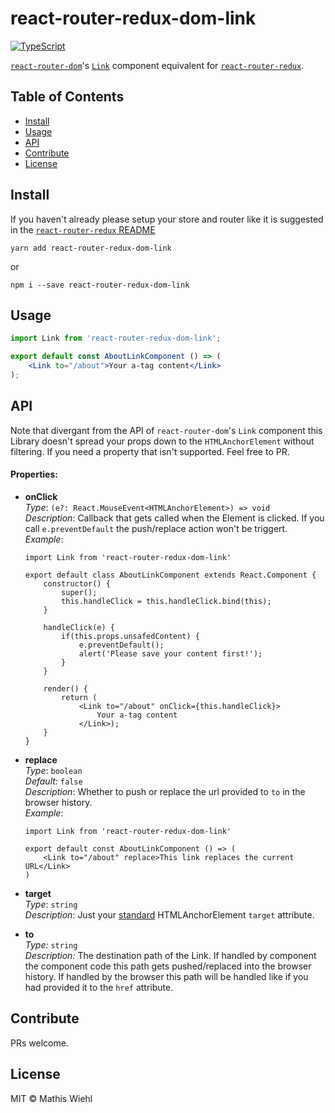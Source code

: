 # react-router-redux-dom-link
[![TypeScript][typescript-badge]][typescript]

[`react-router-dom`](https://github.com/ReactTraining/react-router/tree/master/packages/react-router-dom)&#39;s
[`Link`](https://github.com/ReactTraining/react-router/blob/master/packages/react-router-dom/modules/Link.js)
component equivalent for [`react-router-redux`](https://github.com/ReactTraining/react-router/tree/master/packages/react-router-redux). 

## Table of Contents

- [Install](#install)
- [Usage](#usage)
- [API](#api)
- [Contribute](#contribute)
- [License](#license)

## Install

If you haven't already please setup your store and router like it is suggested in the
[`react-router-redux` README](https://github.com/ReactTraining/react-router/blob/master/packages/react-router-redux/README.md)

```
yarn add react-router-redux-dom-link
```

or

```
npm i --save react-router-redux-dom-link
```

## Usage

```jsx
import Link from 'react-router-redux-dom-link';

export default const AboutLinkComponent () => (
    <Link to="/about">Your a-tag content</Link>
);
```

## API

Note that divergant from the API of `react-router-dom`'s `Link` component this
Library doesn't spread your props down to the `HTMLAnchorElement` without
filtering. If you need a property that isn't supported. Feel free to PR.

#### Properties:
* **onClick**  
    *Type*:         `(e?: React.MouseEvent<HTMLAnchorElement>) => void`  
    *Description*:  Callback that gets called when the Element is clicked. If
                    you call `e.preventDefault` the push/replace action won't
                    be triggert.  
    *Example*:  
    ```JSX
    import Link from 'react-router-redux-dom-link'

    export default class AboutLinkComponent extends React.Component {
        constructor() {
            super();
            this.handleClick = this.handleClick.bind(this);
        }

        handleClick(e) {
            if(this.props.unsafedContent) {
                e.preventDefault();
                alert('Please save your content first!');
            }
        }

        render() {
            return (
                <Link to="/about" onClick={this.handleClick}>
                    Your a-tag content
                </Link>);
        }
    }
    ```  
* **replace**  
    *Type*:         `boolean`  
    *Default:*      `false`  
    *Description*:  Whether to push or replace the url provided to `to` in the
                    browser history.  
    *Example*:
    ```JSX
    import Link from 'react-router-redux-dom-link'

    export default const AboutLinkComponent () => (
        <Link to="/about" replace>This link replaces the current URL</Link>
    )
    ```  
* **target**  
    *Type*:         `string`  
    *Description*:  Just your [standard](https://html.spec.whatwg.org/multipage/semantics.html#attr-hyperlink-target)
                    HTMLAnchorElement `target` attribute.

* **to**  
    *Type:*         `string`  
    *Description:*  The destination path of the Link. If handled by component the
                    component code this path gets pushed/replaced into the browser
                    history. If handled by the browser this path will be handled
                    like if you had provided it to the `href` attribute.

## Contribute

PRs welcome.

## License

MIT © Mathis Wiehl

[typescript]: http://www.typescriptlang.org/
[typescript-badge]: https://img.shields.io/badge/TypeScript-friendly-blue.svg
